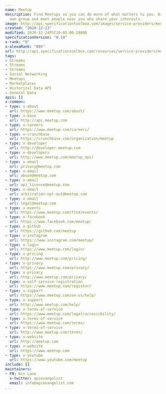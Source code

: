 ```yaml
---
name: Meetup
description: Find Meetups so you can do more of what matters to you. Or create your
  own group and meet people near you who share your interests.
image: http://api.specificationtoolbox.com/images/service-providers/meetup.jpg
created: "2020-12-23"
modified: 2020-12-24PST10:05:00-28800
specificationVersion: "0.14"
x-rank: "9"
x-alexaRank: "805"
url: http://api.specificationtoolbox.com/resources/service-providers/meetup/
tags:
- Streams
- Streams
- Streams
- Social Networking
- Meetups
- Marketplaces
- Historical Data API
- General Data
apis: []
x-common:
- type: x-about
  url: https://www.meetup.com/about/
- type: x-base
  url: http://api.meetup.com
- type: x-careers
  url: https://www.meetup.com/careers/
- type: x-crunchbase
  url: https://crunchbase.com/organization/meetup
- type: x-developer
  url: http://developer.meetup.com
- type: x-developers
  url: http://www.meetup.com/meetup_api/
- type: x-email
  url: privacy@meetup.com
- type: x-email
  url: abuse@meetup.com
- type: x-email
  url: api_license@meetup.com
- type: x-email
  url: arbitration-opt-out@meetup.com
- type: x-email
  url: legal@meetup.com
- type: x-events
  url: https://www.meetup.com/find/events/
- type: x-facebook
  url: https://www.facebook.com/meetup/
- type: x-github
  url: https://github.com/meetup
- type: x-instagram
  url: https://www.instagram.com/meetup/
- type: x-login
  url: https://www.meetup.com/login/
- type: x-pricing
  url: http://www.meetup.com/pricing/
- type: x-privacy
  url: https://www.meetup.com/privacy/
- type: x-privacy
  url: http://www.meetup.com/privacy/
- type: x-self-service-registration
  url: https://www.meetup.com/register/
- type: x-support
  url: https://www.meetup.com/en-us/help/
- type: x-support
  url: http://www.meetup.com/help/
- type: x-terms-of-service
  url: https://www.meetup.com/legal/accessibility/
- type: x-terms-of-service
  url: https://www.meetup.com/terms/
- type: x-terms-of-service
  url: http://www.meetup.com/terms/
- type: x-website
  url: http://meetup.com
- type: x-website
  url: https://www.meetup.com
- type: x-youtube
  url: https://www.youtube.com/meetup
include: []
maintainers:
- FN: Kin Lane
  x-twitter: apievangelist
  email: info@apievangelist.com
...
```

